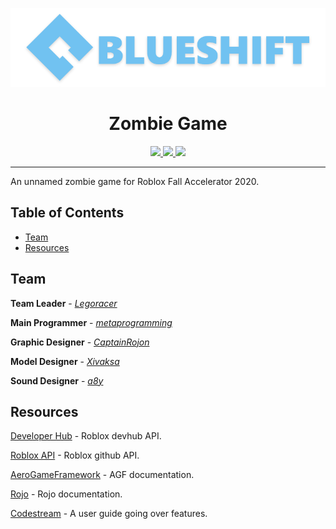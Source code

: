 ![Logo](./imgs/banner.png)

<div style="text-align:center; float:center;">
  <h1>Zombie Game</h1>
  <div align="center" style="float:center;">
    <a href="https://discord.gg/Pm5MxFk">
	  <img src="https://img.shields.io/badge/social-discord-purple.svg" />
	</a>
	<a href = "https://trello.com/b/XoeRCqKE/zombie-game">
	  <img src="https://img.shields.io/badge/progress-trello-red.svg" />
	</a>
    <a href="https://www.roblox.com/groups/5022534/Blueshift">
	  <img src="https://img.shields.io/badge/info-group-skyblue.svg" />
	</a>
  </div>
</div>


---

An unnamed zombie game for Roblox Fall Accelerator 2020.

## Table of Contents

- [Team](#team)
- [Resources](#resources)

## Team

**Team Leader** - [*Legoracer*](https://www.roblox.com/users/101545/profile)

**Main Programmer** - [*metaprogramming*](https://www.roblox.com/users/22188677/profile)

**Graphic Designer** - [*CaptainRojon*](https://www.roblox.com/users/21937115/profile)

**Model Designer** - [*Xivaksa*](https://www.roblox.com/users/133805584/profile)

**Sound Designer** - [*a8y*](https://www.roblox.com/users/46292035/profile)

## Resources

[Developer Hub](https://developer.roblox.com/api-reference) - Roblox devhub API.

[Roblox API](https://robloxapi.github.io/ref/) - Roblox github API.

[AeroGameFramework](https://sleitnick.github.io/AeroGameFramework/) - AGF documentation.

[Rojo](https://rojo.space/docs/) - Rojo documentation.

[Codestream](https://docs.codestream.com/userguide/) - A user guide going over features.
